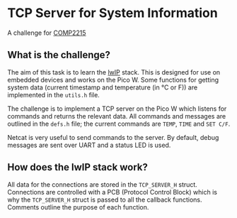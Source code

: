 # TCP Server for System Information

A challenge for [COMP2215](https://www.southampton.ac.uk/courses/modules/comp2215)

## What is the challenge?

The aim of this task is to learn the [lwIP](https://www.nongnu.org/lwip/2_1_x/index.html) stack. This is designed for use on embedded devices and works on the Pico W. Some functions for getting system data (current timestamp and temperature (in °C or F)) are implemented in the `utils.h` file.

The challenge is to implement a TCP server on the Pico W which listens for commands and returns the relevant data. All commands and messages are outlined in the `defs.h` file; the current commands are `TEMP`, `TIME` and `SET C/F`.

Netcat is very useful to send commands to the server. By default, debug messages are sent over UART and a status LED is used.

## How does the lwIP stack work? 

All data for the connections are stored in the `TCP_SERVER_H` struct. Connections are controlled with a PCB (Protocol Control Block) which is why the `TCP_SERVER_H` struct is passed to all the callback functions. Comments outline the purpose of each function.
